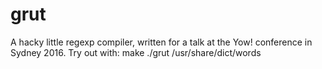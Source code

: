 # grut

A hacky little regexp compiler, written for a talk at the
Yow! conference in Sydney 2016.  Try out with:
make
./grut /usr/share/dict/words
